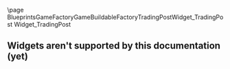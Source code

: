 \page BlueprintsGameFactoryGameBuildableFactoryTradingPostWidget_TradingPost Widget_TradingPost
## Widgets aren't supported by this documentation (yet)
